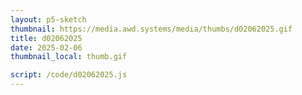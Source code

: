 ```yaml
---
layout: p5-sketch
thumbnail: https://media.awd.systems/media/thumbs/d02062025.gif
title: d02062025
date: 2025-02-06
thumbnail_local: thumb.gif

script: /code/d02062025.js
---
```

